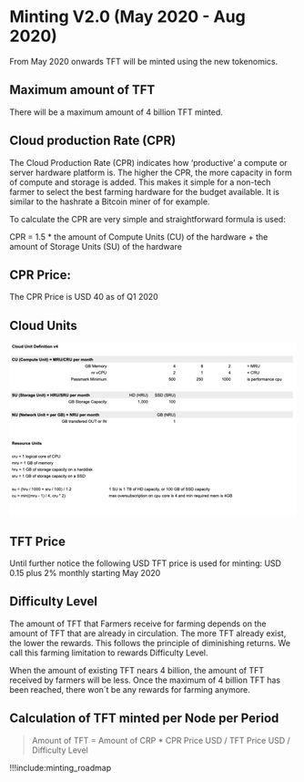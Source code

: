 # Minting V2.0 (May 2020 - Aug 2020)

From May 2020 onwards TFT will be minted using the new tokenomics.

## Maximum amount of TFT

There will be a maximum amount of 4 billion TFT minted.

## Cloud production Rate (CPR)

The Cloud Production Rate (CPR) indicates how ‘productive’ a compute or server hardware platform is. The higher the CPR, the more capacity in form of compute and storage is added. This makes it simple for a non-tech farmer to select the best farming hardware for the budget available. It is similar to the hashrate a Bitcoin miner of for example.

To calculate the CPR are very simple and straightforward formula is used:

CPR = 1.5 * the amount of Compute Units (CU) of the hardware + the amount of Storage Units (SU) of the hardware

## CPR Price:

The CPR Price is USD 40 as of Q1 2020

## Cloud Units

![](img/cloud_units.png)

## TFT Price

Until further notice the following USD TFT price is used for minting: USD 0.15 plus 2% monthly starting May 2020

## Difficulty Level

The amount of TFT that Farmers receive for farming depends on the amount of TFT that are already in circulation. The more TFT already exist, the lower the rewards. This follows the principle of diminishing returns. We call this farming limitation to rewards Difficulty Level.

When the amount of existing TFT nears 4 billion, the amount of TFT received by farmers will be less. Once the maximum of 4 billion TFT has been reached, there won´t be any rewards for farming anymore.

## Calculation of TFT minted per Node per Period

> Amount of TFT = Amount of CRP * CPR Price USD / TFT Price USD / Difficulty Level

!!!include:minting_roadmap

